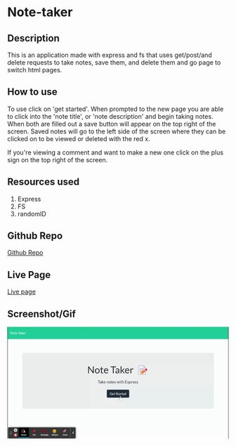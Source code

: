 # Note-taker

## Description

This is an application made with express and fs that uses get/post/and delete requests to take notes, save them, and delete them and go page to switch html pages.

## How to use
To use click on 'get started'. When prompted to the new page you are able to click into the 'note title', or 'note description' and begin taking notes. When both are filled out a save button will appear on the top right of the screen. Saved notes will go to the left side of the screen where they can be clicked on to be viewed or deleted with the red x.

If you're viewing a comment and want to make a new one click on the plus sign on the top right of the screen.

## Resources used
1. Express
2. FS
3. randomID

## Github Repo
<a href = "https://github.com/jgood13/note-taker"
target="_blank">Github Repo</a>

## Live Page
<a href = "https://powerful-shelf-02110.herokuapp.com/"
target="_blank">Live  page</a>

## Screenshot/Gif

![Screencapture of page](./image/note-taker.gif "Page GIF")